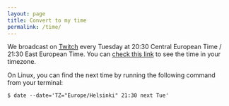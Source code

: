```yaml
---
layout: page
title: Convert to my time
permalink: /time/
---
```



We broadcast on [Twitch](https://www.twitch.tv/rshour) every Tuesday at 20:30 Central European Time /
21:30 East European Time.  You can [check this
link](http://www.timebie.com/std/helsinki.php?q=21.5) to see the time
in your timezone.

On Linux, you can find the next time by running the following command
from your terminal:

```
$ date --date='TZ="Europe/Helsinki" 21:30 next Tue'
```
